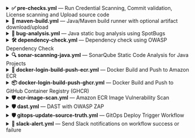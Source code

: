 <details>
<summary><strong>✅ pre-checks.yml</strong> — Run Credential Scanning, Commit validation, License scanning and Upload source code</summary>


### 📄 About

This reusable workflow performs:

- 🔐 Credential scanning (via Gitleaks)  
- ✅ Commit sign-off validation  
- 🧾 license scanning using `license_finder`  
- 📦 Optional artifact upload of the source code for reuse in later stages

### 🔧 Usage

```yaml
jobs:
  pre_checks:
    uses: NavabShariff/shared-library/.github/workflows/pre-checks.yml@main
    with:
      commit_sign_off: true
      commit_message: false
      credential_scan: true
      license_scanning: true
      license_decision_file: 'doc/dependency_decisions.yml'
      upload_artifacts: true
      artifact_name: 'source-code'
```

### 🎛️ Inputs

| Name                  | Type     | Required | Default                        | Description |
|-----------------------|----------|----------|--------------------------------|-------------|
| `commit_sign_off`     | boolean   | ✅ Yes   | true                             | Whether to enforce signed commits (`true` or `false`) |
| `commit_message`      | boolean   | No       | –                              | Commit message validation string or regex (if needed) |
| `license_scanning`    | boolean  | ✅ Yes       | `true`                        | Run `license_finder` to check OSS licenses |
| `license_decision_file` | string | ✅ Yes       | `doc/dependency_decisions.yml` | Path to the ORT/LicenseFinder decisions file |
| `credential_scan` | boolean | ✅ Yes       | `true` | Whether to do credential scanning (`true` or `false`) |
| `upload_artifacts`    | boolean  | No       | `false`                        | Upload source code artifact for later job reuse |
| `artifact_name`       | string   | No       | `source-code`                  | Name of the uploaded artifact |

### 📁 Artifact Upload

If `upload_artifacts` is enabled, the entire source code is zipped and uploaded as an artifact (default name: `source-code`).  
Subsequent jobs can retrieve and reuse it without cloning again:

```yaml
- name: Download artifact
  uses: actions/download-artifact@v4
  with:
    name: source-code
```

</details>

<details>
<summary><strong>🔨 maven-build.yml</strong> — Java/Maven build runner with optional artifact download/upload</summary>

### 📄 About


This reusable workflow compiles Java projects using Maven. It optionally downloads source code artifacts (from earlier stages), performs the Maven command, and can optionally upload the resulting build artifacts.

### 🔧 Usage

```yaml
jobs:
  build:
    uses: NavabShariff/shared-library/.github/workflows/maven-build.yml@main
    with:
      mvn_command: 'clean install'
      java_version: '17'
      checkout: false
      download_artifacts: true
      download_artifact_name: 'source-code'
      upload_artifacts: true
      upload_artifact_name: 'compiled-source-code'
```

### 🎛️ Inputs

| Name                     | Type    | Required | Default               | Description |
|--------------------------|---------|----------|-----------------------|-------------|
| `mvn_command`            | string  | ✅ Yes  | –                     | Maven command to execute (e.g., `clean install`) |
| `java_version`           | string  | ✅ Yes  | –                     | Java version (e.g., `11`, `17`) |
| `checkout`               | boolean | No       | `false`               | Whether to run `actions/checkout` (if code isn't downloaded as artifact) |
| `upload_artifacts`       | boolean | No       | `false`               | Whether to upload the compiled source code |
| `upload_artifact_name`   | string  | No       | `compiled-source-code`| Name of the artifact to upload |
| `download_artifacts`     | boolean | No       | `false`               | Whether to download previously uploaded source code. Enable this if you are not cloning the source code in this stage (i.e., `checkout` is `false`). |
| `download_artifact_name` | string  | No       | –                     | Name of the artifact to download |

### 🧩 Integration Strategy

- ✅ Use `download_artifacts` when consuming source code uploaded in the `pre-checks` stage.
- ✅ Use `upload_artifacts` to pass compiled JARs or other build outputs to downstream jobs (e.g., for BUG analysis, SCA, Or deployment).
- ❗If `checkout` is `true`, repository code is cloned directly; otherwise, assume source code is provided via `download_artifacts`.

</details>

<details>
<summary><strong>🐞 bug-analysis.yml</strong> — Java static bug analysis using SpotBugs</summary>

### 📄 About

This reusable workflow performs Bug Analysis analysis using [SpotBugs](https://spotbugs.github.io/) on a Maven project. It supports downloading previously compiled code artifacts, executing the SpotBugs analysis, and uploading the resulting report file for further review or integration in later CI/CD stages.

### 🔧 Usage

```yaml
jobs:
  bug-analysis:
    uses: NavabShariff/shared-library/.github/workflows/bug-analysis.yml@main
    with:
      download_artifacts: true
      download_artifact_name: 'compiled-source-code'
      mvn_command: 'spotbugs:spotbugs'
      java_version: '17'
      bug_report_name: 'spotbugs-report'
```

### 🎛️ Inputs

| Name                     | Type    | Required | Default | Description |
|--------------------------|---------|----------|---------|-------------|
| `download_artifacts`     | boolean | ✅ Yes  | –       | Whether to download previously uploaded source code artifact |
| `download_artifact_name` | string  | ✅ Yes  | –       | Name of the artifact to download |
| `mvn_command`            | string  | ✅ Yes  | –       | Maven command to execute (e.g., `spotbugs:spotbugs`) |
| `java_version`           | string  | ✅ Yes  | –       | Java version to set up before executing Maven |
| `bug_report_name`        | string  | ✅ Yes  | –       | Name to use for the uploaded bug report artifact. 💡 Suggestion: use predefined GitHub Action variables (e.g., `${{ github.event.repository.name }}-bug-report`) to avoid hardcoding this value per project. |

### 📦 Maven Plugin Requirement

To make this workflow function properly, your `pom.xml` must include the **SpotBugs Maven plugin** as shown below:

```xml
<plugin>
  <groupId>com.github.spotbugs</groupId>
  <artifactId>spotbugs-maven-plugin</artifactId>
  <version>4.7.3.0</version>
  <configuration>
    <effort>Max</effort>
    <failOnError>false</failOnError>
    <threshold>Low</threshold>
    <xmlOutput>true</xmlOutput>
    <outputDirectory>${project.build.directory}</outputDirectory>
  </configuration>
</plugin>
```

> `check out the official documentation`:
[SpotBugs Maven Plugin Documentation](https://spotbugs.readthedocs.io/en/latest/maven.html)

### 🧩 Integration Strategy

- ✅ Use this workflow after a successful Maven build stage (`maven-build.yml`) where compiled source is uploaded.
- ✅ Pass in the same artifact name used during upload in the build stage.
- ✅ Use the uploaded report artifact in downstream workflows like audit or security review.

</details>


<details>
<summary><strong>🛠️ dependency-check.yml</strong> — Dependency check using OWASP Dependency Check</summary>

### 📄 About

This reusable workflow performs a dependency check using the `OWASP Dependency Check` Maven plugin to scan for vulnerabilities in your project's dependencies. It optionally downloads source code artifacts, executes the Maven command, and uploads the resulting dependency check report.

### 🔧 Usage

```yaml
jobs:
  dependency-check:
    uses: NavabShariff/shared-library/.github/workflows/dependency-check.yml@main
    with:
      mvn_command: 'clean verify'
      java_version: '17'
      download_artifacts: true
      download_artifact_name: 'source-code'
      dependency_report_name: 'dependency-check-report'
```

### 🎛️ Inputs

| Name                     | Type    | Required | Default               | Description |
|--------------------------|---------|----------|-----------------------|-------------|
| `mvn_command`            | string  | ✅ Yes  | –                     | Maven command to execute (e.g., `clean verify`) |
| `java_version`           | string  | ✅ Yes  | –                     | Java version (e.g., `11`, `17`) |
| `download_artifacts`     | boolean | ✅ Yes  | –                     | Whether to download previously uploaded source code artifacts (from earlier stages) |
| `download_artifact_name` | string  | ✅ Yes  | –                     | Name of the artifact to download |
| `dependency_report_name` | string  | No  | –                     | Name to use for the uploaded dependency check report artifact (e.g., `dependency-check-report`) |

### 🧩 Integration Strategy

- ✅ Use `download_artifacts` when consuming source code uploaded in the `pre-checks` or build stage.
- ✅ Use `dependency_report_name` to upload the OWASP Dependency Check report for visibility and further actions.
- ✅ No need to build or compile code for this stage; plain source code is sufficient. Therefore, you can run this stage in parallel with the build stage to reduce pipeline execution time.

### ⚙️ Maven Plugin Configuration

To run the OWASP Dependency Check in your Maven project, you need to add the following plugin to your `pom.xml`:

```xml
<plugin>
    <groupId>org.owasp</groupId>
    <artifactId>dependency-check-maven</artifactId>
    <version>12.1.0</version>
    <executions>
        <execution>
            <goals>
                <goal>check</goal>
            </goals>
        </execution>
    </executions>
    <configuration>
        <formats>
        <format>HTML</format>
        </formats>
        <outputDirectory>${project.basedir}</outputDirectory>
    </configuration>
</plugin>
```

> `check out the official documentation`:  
[OWASP Dependency Check Maven Plugin Documentation](https://jeremylong.github.io/DependencyCheck/dependency-check-maven/index.html)

</details>

<details>
<summary><strong>🔍 sonar-scanning-java.yml</strong> — SonarQube Static Code Analysis for Java Projects</summary>

### 📄 About

This reusable GitHub Actions workflow performs static code analysis on Java projects using SonarQube. It optionally downloads compiled source code, SpotBugs and OWASP dependency-check reports and runs the scan using the SonarQube Scanner CLI. 

### 🔧 Usage

```yaml
jobs:
  sca:
    needs: [build, bug_analysis, dependency_check]
    uses: NavabShariff/shared-library/.github/workflows/sonar-scanning-java.yml@main
    secrets:
      SONAR_HOST_URL: ${{ secrets.SONAR_HOST_URL }}
      SONAR_TOKEN: ${{ secrets.SONAR_TOKEN }}
    with: 
      download_artifacts: true
      download_artifact_name: ${{ github.event.repository.name }}-compile-code
      download_bug_report: true
      bug_report_name: ${{ github.event.repository.name }}-bug-report
      download_dependency_check_report: false
      dependency_check_report_name: ${{ github.event.repository.name }}-dependency-check-report
      qualitygate: false
```

### 🎛️ Inputs

| Name                            | Type    | Required | Default | Description |
|---------------------------------|---------|----------|---------|-------------|
| `download_artifacts`            | boolean | ✅ Yes   | `true` | Whether to download compiled source code artifacts |
| `download_artifact_name`        | string  | No       | –       | Name of the compiled code artifact to download |
| `download_bug_report`           | boolean | No       | `false` | Whether to download the SpotBugs bug report |
| `bug_report_name`               | string  | No       | –       | Name of the SpotBugs bug report artifact (Suggestion: use predefined GitHub action vars like `${{ github.event.repository.name }}-bug-report`) |
| `download_dependency_check_report` | boolean | No       | `false` | Whether to download the OWASP dependency-check report |
| `dependency_check_report_name`  | string  | No       | –       | Name of the dependency-check artifact |
| `qualitygate`                   | string  | ✅ Yes    | –       | Whether to wait for SonarQube quality gate result (`true`/`false`) |

### 🔐 Secrets

| Name              | Required | Description |
|-------------------|----------|-------------|
| `SONAR_HOST_URL`  | ✅ Yes | URL of your SonarQube server |
| `SONAR_TOKEN`     | ✅ Yes | Authentication token for SonarQube |

### 🧩 Integration Strategy

- ✅ Use in combination with SpotBugs and dependency-check workflows for complete static and SCA (Software Composition Analysis).
- ✅ Recommended to use previously compiled source code artifact to avoid repeated builds.
- ✅ Run this as a downstream job after build, bug analysis, and dependency check.
- ❗SonarQube Scanner CLI runs inside a Docker container (`sonarsource/sonar-scanner-cli:latest`), so ensure network access to SonarQube.
- ✅ Use consistent artifact names using GitHub context variables for reusability.

</details>

<details>
<summary><strong>🐳 docker-login-build-push-ecr.yml</strong> — Docker Build and Push to Amazon ECR</summary>

### 📄 About

This reusable GitHub Actions workflow builds a Docker image and pushes it to Amazon ECR. Optionally, it can download a pre-built source code artifact and save the Docker image as a `.tar.gz` artifact for later use.

### 🔧 Usage

```yaml
jobs:
  docker_build_push:
    uses: NavabShariff/shared-library/.github/workflows/docker-login-build-push-ecr.yml@main
    with:
      ecr_repo: 'salary-api'
      aws_region: 'ap-south-1'
      download_artifacts: true
      download_artifact_name: ${{ github.event.repository.name }}
      save_docker_image: true
    secrets:
      AWS_IAM_ROLE_ATHENTICATION: ${{ secrets.AWS_IAM_ROLE_ATHENTICATION }}
```

### 🎛️ Inputs

| Name                     | Type    | Required | Default | Description |
|--------------------------|---------|----------|---------|-------------|
| `ecr_repo`               | string  | ✅ Yes   | –       | ECR repository name where image should be pushed |
| `aws_region`             | string  | ✅ Yes   | –       | AWS region where the ECR repo exists |
| `download_artifacts`     | boolean | ✅ Yes   | `false` | Whether to download the compiled source code artifact |
| `download_artifact_name` | string  | ✅ Yes   |    –    | Name of the source artifact to download eg:- `${{ github.event.repository.name }}` |
| `save_docker_image`      | boolean | No       | `false` | If `true`, saves the image as a `.tar.gz` file and uploads it as an artifact |

### 🔐 Secrets

| Name                        | Required | Description |
|-----------------------------|----------|-------------|
| `AWS_IAM_ROLE_ATHENTICATION` | ✅ Yes | IAM Role ARN to assume for ECR authentication |

### 📤 Outputs

| Name        | Description                             |
|-------------|-----------------------------------------|
| `image_tag` | Generated Docker image tag (e.g., `branchname-<sha>`) |
| `image_name`| Full Docker image path with tag         |

### 🧩 Integration Strategy

- ✅ Optionally saves Docker image for air-gapped/on-prem deployments or further promotion pipelines.
- ✅ Uses short SHA with branch name for image tagging.
- 🔐 Requires `AWS I AM ROLE` to authenticate to AWS ECR.

</details>


<details>
<summary><strong>📦 docker-login-build-push-ghcr.yml</strong> — Docker Build and Push to GitHub Container Registry (GHCR)</summary>

### 📄 About

This reusable GitHub Actions workflow builds a Docker image and pushes it to GitHub Container Registry (GHCR). It supports downloading previously built source code as an artifact.

### 🔧 Usage

```yaml
jobs:
  docker_build_ghcr:
    uses: NavabShariff/shared-library/.github/workflows/docker-login-build-push-ghcr.yml@main
    with:
      download_artifacts: true
      artifact_name: ${{ github.event.repository.name }}
```

### 🎛️ Inputs

| Name              | Type    | Required | Default | Description |
|-------------------|---------|----------|---------|-------------|
| `download_artifacts` | boolean | ✅ Yes   | `false` | Whether to download the built artifact (source) before building the image |
| `artifact_name`      | string  | ✅ Yes   | –       | Name of the artifact to download |

### 🔐 Secrets

| Name              | Required | Description                     |
|-------------------|----------|---------------------------------|
| `GITHUB_TOKEN`     | ✅ Yes   | GitHub-provided token for authentication with GHCR (automatically available in Actions) |


### 🧩 Integration Strategy

- ✅ Meant to be used in CI pipelines where artifacts (e.g., built binaries, code) are uploaded and later used to build images.
- ✅ Useful for private GitHub-hosted images via GHCR.
- 🔄 Automatically constructs image name and tags based on repo and commit data.
- 🔐 Leverages `GITHUB_TOKEN` for secure push without needing extra secrets.

</details>


<details>
<summary><strong>🛡️ ecr-image-scan.yml</strong> — Amazon ECR Image Vulnerability Scan</summary>

### 📄 About

This reusable GitHub Actions workflow scans a Docker image in Amazon ECR for vulnerabilities after it's pushed.

### 🔧 Usage

```yaml
jobs:
  docker_image_scan:
    uses: your-org/shared-library/.github/workflows/ecr-image-scan.yml@main
    with:
      ecr_repo: 'salary-api'
      aws_region: 'ap-south-1'
      critical_threshold: 3
    secrets:
      AWS_IAM_ROLE_ATHENTICATION: ${{ secrets.AWS_IAM_ROLE_ATHENTICATION }}
```

#### ✅ **How It Works**
- Authenticates to AWS using an IAM role.
- Waits for the ECR scan results.
- Parses scan output to check for critical vulnerabilities.
- Fails the pipeline if the number of critical issues exceeds the configured threshold.

---

### 📥 **Inputs**

| Name               | Type     | Required | Default               | Description                                                                 |
|--------------------|----------|----------|------------------------|-----------------------------------------------------------------------------|
| `ecr_repo`         | string   | ✅       | –                      | Name of the ECR repository to scan.                                        |
| `aws_region`       | string   | ✅       | –                      | AWS region where the ECR repo is hosted.                                   |
| `critical_threshold` | number | ❌       | `5`                    | Max allowed number of `CRITICAL` vulnerabilities before the scan fails.    |

---

### 🔐 **Secrets**

| Name                        | Description                                            |
|-----------------------------|--------------------------------------------------------|
| `AWS_IAM_ROLE_ATHENTICATION` | The IAM role to assume for AWS CLI access.             |

---

</details>

<details>
<summary><strong>🛡️ dast.yml</strong> — DAST with OWASP ZAP</summary>

### 📄 About


This reusable GitHub Actions workflow performs Dynamic Application Security Testing (DAST) using OWASP ZAP on a Dockerized application.

---

### 🧠 **What It Does**

1. **Downloads the compiled source code** (usually to retrieve `docker-compose.yml`).
2. **Downloads the Docker image artifact** that was built and saved in a previous job.
3. **Loads and starts the application** using Docker Compose.
4. **Runs a full ZAP scan** against the local app on `http://localhost:8080`.
5. **Validates the scan report**, and fails the job if high-risk issues are found.


### 🔧 Usage

```yaml
jobs:
  dast:
    needs: [docker_build_push, docker_image_scan]
    uses: NavabShariff/shared-library/.github/workflows/dast.yml@main
    with:
      download_artifacts: true
      download_artifact_name: ${{ github.event.repository.name }}
      image_name: ${{ needs.docker_build_push.outputs.image_name }}
      image_tag: ${{ needs.docker_build_push.outputs.image_tag }}
    secrets:
      GH_TOKEN: ${{ secrets.GH_TOKEN }}
```

### 🧠 **Inputs**

| Name                      | Type    | Required | Description                                                                                                                                     |
|---------------------------|---------|----------|-------------------------------------------------------------------------------------------------------------------------------------------------|
| `download_artifacts`      | boolean | ✅       | Whether to download the source code artifact (commonly includes `docker-compose.yml`) needed to spin up the containerized app for testing.     |
| `download_artifact_name`  | string  | ✅       | Name of the uploaded source code artifact to be downloaded.                                                                                     |
| `image_name`              | string  | ✅       | The Docker image name to be tested. Typically passed from the `docker_build_push` stage output using `${{ needs.docker_build_push.outputs.image_name }}`. |
| `image_tag`               | string  | ✅       | The tag of the Docker image to be tested. Typically passed from the `docker_build_push` stage output using `${{ needs.docker_build_push.outputs.image_tag }}`. |


### 🔐 **Secrets**

| Name        | Description                                |
|-------------|--------------------------------------------|
| `GH_TOKEN`  | GitHub token to authenticate ZAP scan logs.|


### ⚙️ **ZAP Scan Behavior Explained**

The workflow uses the [zaproxy/action-full-scan](https://github.com/zaproxy/action-full-scan) GitHub Action to perform a full DAST scan. These key settings are used:

```yaml
cmd_options: '-J report_json.json -z "-config urls.file=/zap/wrk/urls.txt"'
fail_action: false
```

- **`cmd_options`**:  
  - `-J report_json.json`: Generates a full scan report in JSON format (used for later validation).
  - `-z "-config urls.file=/zap/wrk/urls.txt"`: Instructs ZAP to scan URLs listed in a custom file (`urls.txt`), if provided.

- **`fail_action: false`**:  
  By default, ZAP fails the workflow if it encounters *any* warnings, errors, or alerts — even low-risk ones — returning an exit code `2`.  
  To avoid false positives or premature workflow failures, we set `fail_action: false`. Instead, the scan result is manually parsed in the **"Validate ZAP Report for High Risk Issues"** step, which fails the job **only if High risk issues are found**.

</details>

<details>
<summary><strong>🛡️ gitops-update-source-truth.yml</strong> — GitOps Deploy Trigger Workflow</summary>

### 📄 About


This workflow is used to update the GitOps repository with the latest image tag based on the branch from which the workflow was triggered. It aligns with a GitOps strategy where **Argo CD** watches the GitOps repo and applies changes to appropriate environments based on updates to `kustomization.yaml`.


### 🔧 Usage

```yaml
trigger_cd:
  needs: [dast]
  uses: NavabShariff/shared-library/.github/workflows/gitops-update-source-truth.yml@main
  with:
    gitops_repo: "NavabShariff/gitops-source"
  secrets:
    GH_TOKEN: ${{ secrets.GH_TOKEN }}
```

### 🧾 Inputs

| Name          | Type   | Required | Description                                                                 |
|---------------|--------|----------|-----------------------------------------------------------------------------|
| `gitops_repo` | string | ✅       | The GitHub repository where your GitOps manifests (e.g., Kustomize configs) are stored. |

### 🔐 Secrets

| Name       | Required | Description                                           |
|------------|----------|-------------------------------------------------------|
| `GH_TOKEN` | ✅       | GitHub token with permissions to push to the GitOps repo. |

---

### 🌿 Branch-to-Environment Mapping Strategy

This workflow assumes a **three-tier GitOps environment model**:

| Branch Pattern     | Target Environment | GitOps Directory Path Format                  |
|--------------------|--------------------|-----------------------------------------------|
| `main` or `master` | Production         | `<app-name>/overlays/prod/kustomization.yaml` |
| `release-*`        | Staging            | `<app-name>/overlays/staging/kustomization.yaml` |
| others (e.g., dev) | Development/QA     | `<app-name>/overlays/dev/kustomization.yaml`  |

- The `<app-name>` is automatically derived from the current repository name.
- The image tag format used is:  
  ```
  <branch-name>-<first-8-chars-of-commit-sha>
  ```
  Example: `dev-9fbc3d1a`

---

### 🔄 How It Works

1. **Checkout GitOps Repository**  
   Clones the repo defined in `gitops_repo` so the manifest files can be modified.

2. **Determine Target Environment Folder**  
   Sets the environment folder path (`$ENV_FOLDER`) based on the triggering branch.

3. **Update Image Tag**  
   Locates the corresponding `kustomization.yaml` and updates the `newTag:` field to match the new image version.

4. **Commit and Push**  
   Commits the updated file and pushes the change to the GitOps repo.  
   Argo CD (or your GitOps controller) will then automatically detect this change and sync the target environment accordingly.


### 💡 Notes

- Ensure your GitOps repo uses Kustomize with an environment structure like:
  ```
  apps/
    └── my-service/
         └── overlays/
              ├── dev/
              ├── staging/
              └── prod/
  ```
- The Argo CD application should point to these environment paths.
- No changes are committed if the tag value has not changed (`git commit` is skipped with a message).

</details>


<details>
<summary><strong>📢 slack-alert.yml</strong> — Send Slack notifications on workflow success or failure</summary>

### 📄 About

This reusable GitHub Actions workflow sends formatted Slack notifications when a workflow run succeeds or fails. It is designed to be used as a `workflow_call` in downstream pipelines, providing visibility into CI/CD pipeline results via Slack using an [incoming webhook](https://api.slack.com/messaging/webhooks).

### 🔧 Usage

```yaml
jobs:
  notify:
    uses: NavabShariff/shared-library/.github/workflows/slack-alert.yml@main
    with:
      commit_author_name: ${{ github.event.pusher.name }}
      commit_message: ${{ github.event.head_commit.message }}
      commit_id: ${{ github.sha }}
      run_id: ${{ github.run_id }}
    secrets:
      SLACK_WEBHOOK_URL: ${{ secrets.SLACK_WEBHOOK_URL }}
```

### 🎛️ Inputs

| Name                 | Type   | Required | Description |
|----------------------|--------|----------|-------------|
| `commit_author_name` | string | ✅ Yes   | Name of the commit author. Use `${{ github.event.pusher.name }}` to fetch dynamically. |
| `commit_message`     | string | ✅ Yes   | Commit message. Use `${{ github.event.head_commit.message }}` to fetch dynamically. |
| `commit_id`          | string | ✅ Yes   | Commit SHA. Use `${{ github.sha }}` to fetch dynamically. |
| `run_id`             | string | ✅ Yes   | GitHub Actions run ID. Use `${{ github.run_id }}` to fetch dynamically. |

### 🔐 Secrets

| Name                | Required | Description |
|---------------------|----------|-------------|
| `SLACK_WEBHOOK_URL` | ✅ Yes   | Slack Incoming Webhook URL to post messages |

### 📤 Behavior

- ✅ Sends a formatted Slack message on **success** of the parent workflow, including author, branch, commit, and message details.
- ❌ Sends a different message on **failure** of the parent workflow with the same commit context.
- 🔗 Includes a clickable button linking directly to the GitHub Actions job run.

</details>